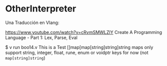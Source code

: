 # OtherInterpreter
Una Traducción en Vlang:

https://www.youtube.com/watch?v=cRvmSMWLZlY
Create A Programming Language - Part 1: Lex, Parse, Eval

$ v run boo14.v
This is a Test
[]map[map[string]string]string maps only support string, integer, float, rune, enum or voidptr keys for now (not `map[string]string`)

